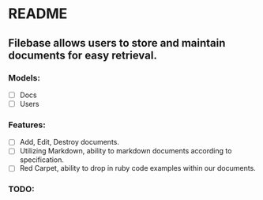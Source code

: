 # README

## Filebase allows users to store and maintain documents for easy retrieval.

### Models:
- [ ] Docs
- [ ] Users

### Features:
- [ ] Add, Edit, Destroy documents.
- [ ] Utilizing Markdown, ability to markdown documents according to specification.
- [ ] Red Carpet, ability to drop in ruby code examples within our documents.

### TODO:
